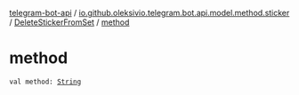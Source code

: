 [telegram-bot-api](../../index.md) / [io.github.oleksivio.telegram.bot.api.model.method.sticker](../index.md) / [DeleteStickerFromSet](index.md) / [method](./method.md)

# method

`val method: `[`String`](https://kotlinlang.org/api/latest/jvm/stdlib/kotlin/-string/index.html)